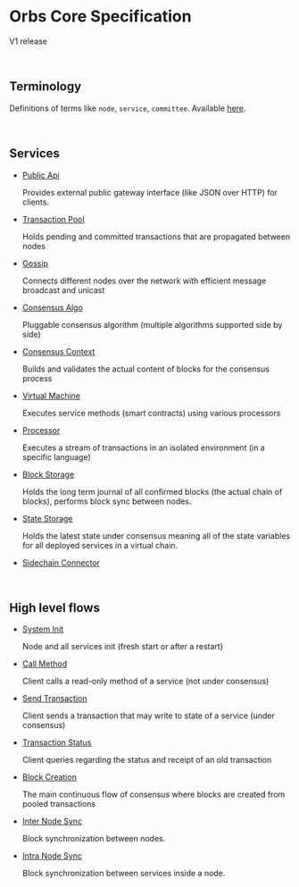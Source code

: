# Orbs Core Specification

V1 release

&nbsp;
## Terminology

Definitions of terms like `node`, `service`, `committee`. Available [here](terminology.md).

&nbsp;
## Services

* [Public Api](behaviors/services/public-api.md)

  Provides external public gateway interface (like JSON over HTTP) for clients.

* [Transaction Pool](behaviors/services/transaction-pool.md)

  Holds pending and committed transactions that are propagated between nodes

* [Gossip](behaviors/services/gossip.md)

  Connects different nodes over the network with efficient message broadcast and unicast

* [Consensus Algo](behaviors/services/consensus-algo.md)

  Pluggable consensus algorithm (multiple algorithms supported side by side)

* [Consensus Context](behaviors/services/consensus-context.md)

  Builds and validates the actual content of blocks for the consensus process

* [Virtual Machine](behaviors/services/virtual-machine.md)

  Executes service methods (smart contracts) using various processors

* [Processor](behaviors/services/processor.md)

  Executes a stream of transactions in an isolated environment (in a specific language)

* [Block Storage](behaviors/services/block-storage.md)

  Holds the long term journal of all confirmed blocks (the actual chain of blocks), performs block sync between nodes.

* [State Storage](behaviors/services/state-storage.md)

  Holds the latest state under consensus meaning all of the state variables for all deployed services in a virtual chain.

* [Sidechain Connector](behaviors/services/sidechain-connector.md)

&nbsp;
## High level flows

* [System Init](behaviors/flows/system-init.md)

  Node and all services init (fresh start or after a restart)

* [Call Method](behaviors/flows/call-method.md)

  Client calls a read-only method of a service (not under consensus)

* [Send Transaction](behaviors/flows/send-transaction.md)

  Client sends a transaction that may write to state of a service (under consensus)

* [Transaction Status](behaviors/flows/transaction-status.md)

  Client queries regarding the status and receipt of an old transaction

* [Block Creation](behaviors/flows/block-creation.md)

  The main continuous flow of consensus where blocks are created from pooled transactions

* [Inter Node Sync](behaviors/flows/inter-node-sync.md)

  Block synchronization between nodes.

* [Intra Node Sync](behaviors/flows/intra-node-sync.md)

  Block synchronization between services inside a node.
